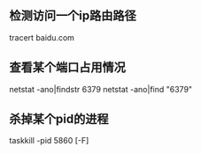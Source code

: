 ## 检测访问一个ip路由路径
tracert baidu.com
## 查看某个端口占用情况
netstat -ano|findstr 6379
netstat -ano|find "6379"
## 杀掉某个pid的进程
taskkill -pid 5860 [-F]